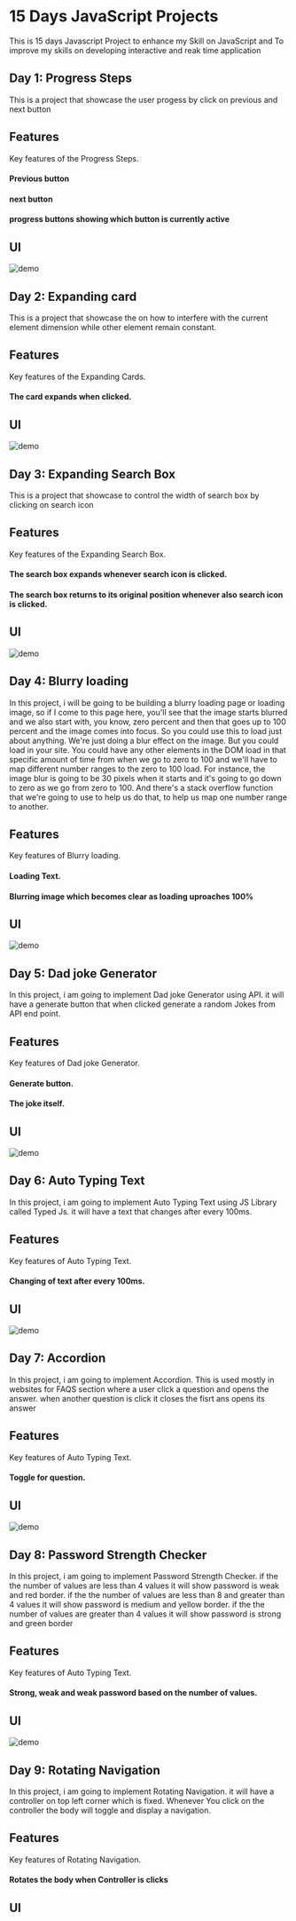 # 15 Days JavaScript Projects

This is 15 days Javascript Project to enhance my Skill on JavaScript and To improve my skills on developing interactive and reak time application

## Day 1: Progress Steps
This is a project that showcase the user progess by click on previous and next button


## Features

Key features of the Progress Steps.
#### Previous button
#### next button
#### progress buttons showing which button is currently active

## UI
![demo](https://github.com/guledabdilatif/15-Days-JavaScript-Projects/assets/115420472/3b7bfa44-be15-4746-b79f-c84532c0f918)


## Day 2: Expanding card
This is a project that showcase the on how to interfere with the current element dimension while other element remain constant.

## Features

Key features of the Expanding Cards.
#### The card expands when clicked.

## UI
![demo](https://github.com/guledabdilatif/15-Days-15-JavaScript-Projects/assets/115420472/52785df5-728f-4343-af12-102c463e805e)

## Day 3: Expanding Search Box
This is a project that showcase to control the width of search box by clicking on search icon

## Features

Key features of the Expanding Search Box.
#### The search box expands whenever search icon is clicked.
#### The search box returns to its original position whenever also search icon is clicked.

## UI
![demo](https://github.com/guledabdilatif/15-Days-15-JavaScript-Projects/assets/115420472/49512f29-424b-45c0-a90d-3167133a8622)

## Day 4: Blurry loading
In this project, i will be going to be building a blurry loading page or loading image, so if I come to this page here, you'll see that the image starts blurred and we also start with, you know, zero percent and then that goes up to 100 percent and the image comes into focus. So you could use this to load just about anything. We're just doing a blur effect on the image. But you could load in your site. You could have any other elements in the DOM load in that specific amount of time from when we go to zero to 100 and we'll have to map different number ranges to the zero to 100 load. For instance, the image blur is going to be 30 pixels when it starts and it's going to go down to zero as we go from zero to 100. And there's a stack overflow function that we're going to use to help us do that, to help us map one number range to another.

## Features

Key features of Blurry loading.
#### Loading Text.
#### Blurring image which becomes clear as loading uproaches 100%

## UI
![demo](https://github.com/guledabdilatif/15-Days-15-JavaScript-Projects/assets/115420472/3da1cded-feb8-4fbc-9b1f-fdc1a91af2c7)
## Day 5: Dad joke Generator
In this project, i am going to implement Dad joke Generator using API. it will have a generate button that when clicked generate a random Jokes from API end point.

## Features

Key features of Dad joke Generator.
#### Generate button.
#### The joke itself.

## UI
![demo](https://github.com/guledabdilatif/15-Days-15-JavaScript-Projects/assets/115420472/9567fa93-1f0b-451c-a1b4-c3866d8b297b)
## Day 6: Auto Typing Text
In this project, i am going to implement Auto Typing Text using JS Library called Typed Js. it will have a text that changes after every 100ms.

## Features

Key features of Auto Typing Text.
#### Changing of text after every 100ms.


## UI
![demo](https://github.com/guledabdilatif/15-Days-15-JavaScript-Projects/assets/115420472/02e18361-50eb-4059-9d95-01679c01d27e)

## Day 7: Accordion
In this project, i am going to implement Accordion. This is used mostly in websites for FAQS section where a user click a question and opens the answer. when another question is click it closes the fisrt ans opens its answer

## Features

Key features of Auto Typing Text.
#### Toggle for question.


## UI
![demo](https://github.com/guledabdilatif/15-Days-15-JavaScript-Projects/assets/115420472/d36f7252-ff21-41ed-a573-2e6b533c48f9)
## Day 8: Password Strength Checker
In this project, i am going to implement Password Strength Checker. if the the number of values are less than 4 values it will show password is weak and red border.  if the the number of values are less than 8 and greater than 4 values it will show password is medium and yellow border. if the the number of values are greater than 4 values it will show password is strong and green border

## Features

Key features of Auto Typing Text.
#### Strong, weak and weak password based on the number of values.


## UI
![demo](https://github.com/guledabdilatif/15-Days-15-JavaScript-Projects/assets/115420472/7db4ff89-f254-4abb-9822-d93b9b7aa53f)
## Day 9: Rotating Navigation
In this project, i am going to implement Rotating Navigation. it will have a controller on top left corner which is fixed. Whenever You click on the controller the body will toggle and display a navigation.

## Features

Key features of Rotating Navigation.
#### Rotates the body when Controller is clicks


## UI


 


